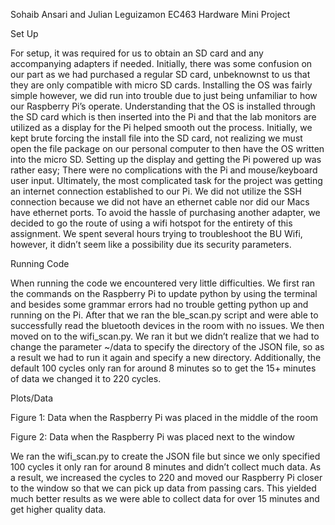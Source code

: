 Sohaib Ansari and Julian Leguizamon
EC463
Hardware Mini Project 



Set Up

For setup, it was required for us to obtain an SD card and any accompanying adapters if needed. Initially, there was some confusion on our part as we had 
purchased a regular SD card, unbeknownst to us that they are only compatible with micro SD cards. Installing the OS was fairly simple however, we did run into 
trouble due to just being unfamiliar to how our Raspberry Pi’s operate. Understanding that the OS is installed through the SD card which is then inserted into 
the Pi and that the lab monitors are utilized as a display for the Pi helped smooth out the process. Initially, we kept brute forcing the install file into the 
SD card, not realizing we must open the file package on our personal computer to then have the OS written into the micro SD. Setting up the display and getting 
the Pi powered up was rather easy; There were no complications with the Pi and mouse/keyboard user input. Ultimately, the most complicated task for the project 
was getting an internet connection established to our Pi. We did not utilize the SSH connection because we did not have an ethernet cable nor did our Macs have 
ethernet ports. To avoid the hassle of purchasing another adapter, we decided to go the route of using a wifi hotspot for the entirety of this assignment. We 
spent several hours trying to troubleshoot the BU Wifi, however, it didn’t seem like a possibility due its security parameters.  


Running Code

When running the code we encountered very little difficulties. We first ran the commands on the Raspberry Pi to update python by using the terminal and besides 
some grammar errors had no trouble getting python up and running on the Pi. After that we ran the ble_scan.py script and were able to successfully read the 
bluetooth devices in the room with no issues. We then moved on to the wifi_scan.py. We ran it but we didn’t realize that we had to change the parameter ~/data to 
specify the directory of the JSON file, so as a result we had to run it again and specify a new directory. Additionally, the default 100 cycles only ran for 
around 8 minutes so to get the 15+ minutes of data we changed it to 220 cycles. 


Plots/Data

Figure 1: Data when the Raspberry Pi was placed in the middle of the room


Figure 2: Data when the Raspberry Pi was placed next to the window




We ran the wifi_scan.py to create the JSON file but since we only specified 100 cycles it only ran for around 8 minutes and didn’t collect much data. As a 
result, we increased the cycles to 220 and moved our Raspberry Pi closer to the window so that we can pick up data from passing cars. This yielded much better 
results as we were able to collect data for over 15 minutes and get higher quality data.
